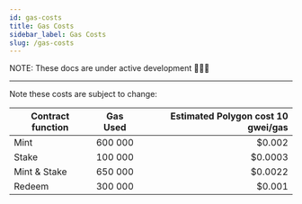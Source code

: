 ```yaml
---
id: gas-costs
title: Gas Costs
sidebar_label: Gas Costs
slug: /gas-costs
---
```


NOTE: These docs are under active development 👷‍♀️👷

---

Note these costs are subject to change:

| Contract function | Gas Used | Estimated Polygon cost 10 gwei/gas |
| ----------------- | :------: | ---------------------------------: |
| Mint              | 600 000  |                             $0.002 |
| Stake             | 100 000  |                            $0.0003 |
| Mint & Stake      | 650 000  |                            $0.0022 |
| Redeem            | 300 000  |                             $0.001 |

<!-- | Update system state | 250 000  |                           $0.001 | -->
